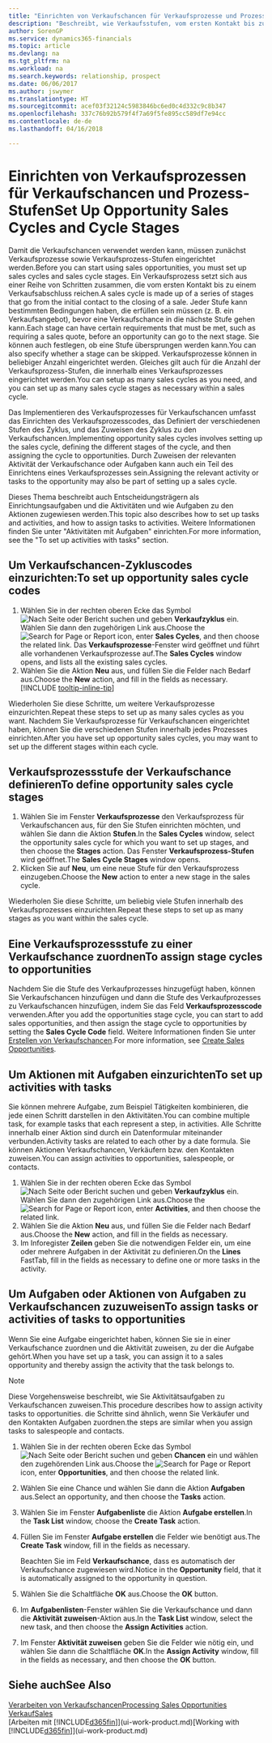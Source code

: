 ```yaml
---
title: "Einrichten von Verkaufschancen für Verkaufsprozesse und Prozess-Stufen| Microsoft Docs"
description: "Beschreibt, wie Verkaufsstufen, vom ersten Kontakt bis zum Schließen definiert, einen Verkaufsprozess erstellt und diesen zu Verkaufschancen in Finance and Operations, Business edition zuweist."
author: SorenGP
ms.service: dynamics365-financials
ms.topic: article
ms.devlang: na
ms.tgt_pltfrm: na
ms.workload: na
ms.search.keywords: relationship, prospect
ms.date: 06/06/2017
ms.author: jswymer
ms.translationtype: HT
ms.sourcegitcommit: acef03f32124c5983846bc6ed0c4d332c9c8b347
ms.openlocfilehash: 337c76b92b579f4f7a69f5fe895cc589df7e94cc
ms.contentlocale: de-de
ms.lasthandoff: 04/16/2018

---
```

# <a name="set-up-opportunity-sales-cycles-and-cycle-stages"></a><span data-ttu-id="ab67b-103">Einrichten von Verkaufsprozessen für Verkaufschancen und Prozess-Stufen</span><span class="sxs-lookup"><span data-stu-id="ab67b-103">Set Up Opportunity Sales Cycles and Cycle Stages</span></span>
<span data-ttu-id="ab67b-104">Damit die Verkaufschancen verwendet werden kann, müssen zunächst Verkaufsprozesse sowie Verkaufsprozess-Stufen eingerichtet werden.</span><span class="sxs-lookup"><span data-stu-id="ab67b-104">Before you can start using sales opportunities, you must set up sales cycles and sales cycle stages.</span></span> <span data-ttu-id="ab67b-105">Ein Verkaufsprozess setzt sich aus einer Reihe von Schritten zusammen, die vom ersten Kontakt bis zu einem Verkaufsabschluss reichen.</span><span class="sxs-lookup"><span data-stu-id="ab67b-105">A sales cycle is made up of a series of stages that go from the initial contact to the closing of a sale.</span></span> <span data-ttu-id="ab67b-106">Jeder Stufe kann bestimmten Bedingungen haben, die erfüllen sein müssen (z. B. ein Verkaufsangebot), bevor eine Verkaufschance in die nächste Stufe gehen kann.</span><span class="sxs-lookup"><span data-stu-id="ab67b-106">Each stage can have certain requirements that must be met, such as requiring a sales quote, before an opportunity can go to the next stage.</span></span> <span data-ttu-id="ab67b-107">Sie können auch festlegen, ob eine Stufe übersprungen werden kann.</span><span class="sxs-lookup"><span data-stu-id="ab67b-107">You can also specify whether a stage can be skipped.</span></span> <span data-ttu-id="ab67b-108">Verkaufsprozesse können in beliebiger Anzahl eingerichtet werden. Gleiches gilt auch für die Anzahl der Verkaufsprozess-Stufen, die innerhalb eines Verkaufsprozesses eingerichtet werden.</span><span class="sxs-lookup"><span data-stu-id="ab67b-108">You can setup as many sales cycles as you need, and you can set up as many sales cycle stages as necessary within a sales cycle.</span></span>

<span data-ttu-id="ab67b-109">Das Implementieren des Verkaufsprozesses für Verkaufschancen umfasst das Einrichten des Verkaufsprozesscodes, das Definiert der verschiedenen Stufen des Zyklus, und das Zuweisen des Zyklus zu den Verkaufschancen.</span><span class="sxs-lookup"><span data-stu-id="ab67b-109">Implementing opportunity sales cycles involves setting up the sales cycle, defining the different stages of the cycle, and then assigning the cycle to opportunities.</span></span> <span data-ttu-id="ab67b-110">Durch Zuweisen der relevanten Aktivität der Verkaufschance oder Aufgaben kann auch ein Teil des Einrichtens eines Verkaufsprozesses sein.</span><span class="sxs-lookup"><span data-stu-id="ab67b-110">Assigning the relevant activity or tasks to the opportunity may also be part of setting up a sales cycle.</span></span>

<span data-ttu-id="ab67b-111">Dieses Thema beschreibt auch Entscheidungsträgern als Einrichtungsaufgaben und die Aktivitäten und wie Aufgaben zu den Aktionen zugewiesen werden.</span><span class="sxs-lookup"><span data-stu-id="ab67b-111">This topic also describes how to set up tasks and activities, and how to assign tasks to activities.</span></span> <span data-ttu-id="ab67b-112">Weitere Informationen finden Sie unter "Aktivitäten mit Aufgaben" einrichten.</span><span class="sxs-lookup"><span data-stu-id="ab67b-112">For more information, see the "To set up activities with tasks" section.</span></span>

## <a name="to-set-up-opportunity-sales-cycle-codes"></a><span data-ttu-id="ab67b-113">Um Verkaufschancen-Zykluscodes einzurichten:</span><span class="sxs-lookup"><span data-stu-id="ab67b-113">To set up opportunity sales cycle codes</span></span>
1. <span data-ttu-id="ab67b-114">Wählen Sie in der rechten oberen Ecke das Symbol ![Nach Seite oder Bericht suchen](media/ui-search/search_small.png "Nach Seite oder Bericht suchen") und geben **Verkaufzyklus** ein. Wählen Sie dann den zugehörigen Link aus.</span><span class="sxs-lookup"><span data-stu-id="ab67b-114">Choose the ![Search for Page or Report](media/ui-search/search_small.png "Search for Page or Report icon") icon, enter **Sales Cycles**, and then choose the related link.</span></span> <span data-ttu-id="ab67b-115">Das **Verkaufsprozesse**-Fenster wird geöffnet und führt alle vorhandenen Verkaufsprozesse auf.</span><span class="sxs-lookup"><span data-stu-id="ab67b-115">The **Sales Cycles** window opens, and lists all the existing sales cycles.</span></span>
2. <span data-ttu-id="ab67b-116">Wählen Sie die Aktion **Neu** aus, und füllen Sie die Felder nach Bedarf aus.</span><span class="sxs-lookup"><span data-stu-id="ab67b-116">Choose the **New** action, and fill in the fields as necessary.</span></span> [!INCLUDE [tooltip-inline-tip](includes/tooltip-inline-tip_md.md)]

<span data-ttu-id="ab67b-117">Wiederholen Sie diese Schritte, um weitere Verkaufsprozesse einzurichten.</span><span class="sxs-lookup"><span data-stu-id="ab67b-117">Repeat these steps to set up as many sales cycles as you want.</span></span> <span data-ttu-id="ab67b-118">Nachdem Sie Verkaufsprozesse für Verkaufschancen eingerichtet haben, können Sie die verschiedenen Stufen innerhalb jedes Prozesses einrichten.</span><span class="sxs-lookup"><span data-stu-id="ab67b-118">After you have set up opportunity sales cycles, you may want to set up the different stages within each cycle.</span></span>

## <a name="to-define-opportunity-sales-cycle-stages"></a><span data-ttu-id="ab67b-119">Verkaufsprozessstufe der Verkaufschance definieren</span><span class="sxs-lookup"><span data-stu-id="ab67b-119">To define opportunity sales cycle stages</span></span>
1. <span data-ttu-id="ab67b-120">Wählen Sie im Fenster **Verkaufsprozesse** den Verkaufsprozess für Verkaufschancen aus, für den Sie Stufen einrichten möchten, und wählen Sie dann die Aktion **Stufen**.</span><span class="sxs-lookup"><span data-stu-id="ab67b-120">In the **Sales Cycles** window, select the opportunity sales cycle for which you want to set up stages, and then choose the **Stages** action.</span></span> <span data-ttu-id="ab67b-121">Das Fenster **Verkaufsprozess-Stufen** wird geöffnet.</span><span class="sxs-lookup"><span data-stu-id="ab67b-121">The **Sales Cycle Stages** window opens.</span></span>
2. <span data-ttu-id="ab67b-122">Klicken Sie auf **Neu**, um eine neue Stufe für den Verkaufsprozess einzugeben.</span><span class="sxs-lookup"><span data-stu-id="ab67b-122">Choose the **New** action to enter a new stage in the sales cycle.</span></span>

<span data-ttu-id="ab67b-123">Wiederholen Sie diese Schritte, um beliebig viele Stufen innerhalb des Verkaufsprozesses einzurichten.</span><span class="sxs-lookup"><span data-stu-id="ab67b-123">Repeat these steps to set up as many stages as you want within the sales cycle.</span></span>

## <a name="to-assign-stage-cycles-to-opportunities"></a><span data-ttu-id="ab67b-124">Eine Verkaufsprozessstufe zu einer Verkaufschance zuordnen</span><span class="sxs-lookup"><span data-stu-id="ab67b-124">To assign stage cycles to opportunities</span></span>
<span data-ttu-id="ab67b-125">Nachdem Sie die Stufe des Verkaufprozesses hinzugefügt haben, können Sie Verkaufschancen hinzufügen und dann die Stufe des Verkaufprozesses zu Verkaufschancen hinzufügen, indem Sie das Feld **Verkaufsprozesscode** verwenden.</span><span class="sxs-lookup"><span data-stu-id="ab67b-125">After you add the opportunities stage cycle, you can start to add sales opportunities, and then assign the stage cycle to opportunities by setting the **Sales Cycle Code** field.</span></span> <span data-ttu-id="ab67b-126">Weitere Informationen finden Sie unter [Erstellen von Verkaufschancen](marketing-how-create-opportunities.md).</span><span class="sxs-lookup"><span data-stu-id="ab67b-126">For more information, see [Create Sales Opportunities](marketing-how-create-opportunities.md).</span></span>

## <a name="to-set-up-activities-with-tasks"></a><span data-ttu-id="ab67b-127">Um Aktionen mit Aufgaben einzurichten</span><span class="sxs-lookup"><span data-stu-id="ab67b-127">To set up activities with tasks</span></span>
<span data-ttu-id="ab67b-128">Sie können mehrere Aufgabe, zum Beispiel Tätigkeiten kombinieren, die jede einen Schritt darstellen in den Aktivitäten.</span><span class="sxs-lookup"><span data-stu-id="ab67b-128">You can combine multiple task, for example tasks that each represent a step, in activities.</span></span> <span data-ttu-id="ab67b-129">Alle Schritte innerhalb einer Aktion sind durch ein Datenformular miteinander verbunden.</span><span class="sxs-lookup"><span data-stu-id="ab67b-129">Activity tasks are related to each other by a date formula.</span></span> <span data-ttu-id="ab67b-130">Sie können Aktionen Verkaufschancen, Verkäufern bzw. den Kontakten zuweisen.</span><span class="sxs-lookup"><span data-stu-id="ab67b-130">You can assign activities to opportunities, salespeople, or contacts.</span></span>

1. <span data-ttu-id="ab67b-131">Wählen Sie in der rechten oberen Ecke das Symbol ![Nach Seite oder Bericht suchen](media/ui-search/search_small.png "Nach Seite oder Bericht suchen") und geben **Verkaufzyklus** ein. Wählen Sie dann den zugehörigen Link aus.</span><span class="sxs-lookup"><span data-stu-id="ab67b-131">Choose the ![Search for Page or Report](media/ui-search/search_small.png "Search for Page or Report icon") icon, enter **Activities**, and then choose the related link.</span></span>
2. <span data-ttu-id="ab67b-132">Wählen Sie die Aktion **Neu** aus, und füllen Sie die Felder nach Bedarf aus.</span><span class="sxs-lookup"><span data-stu-id="ab67b-132">Choose the **New** action, and fill in the fields as necessary.</span></span>
3. <span data-ttu-id="ab67b-133">Im Inforegister **Zeilen** geben Sie die notwendigen Felder ein, um eine oder mehrere Aufgaben in der Aktivität zu definieren.</span><span class="sxs-lookup"><span data-stu-id="ab67b-133">On the **Lines** FastTab, fill in the fields as necessary to define one or more tasks in the activity.</span></span>

## <a name="to-assign-tasks-or-activities-of-tasks-to-opportunities"></a><span data-ttu-id="ab67b-134">Um Aufgaben oder Aktionen von Aufgaben zu Verkaufschancen zuzuweisen</span><span class="sxs-lookup"><span data-stu-id="ab67b-134">To assign tasks or activities of tasks to opportunities</span></span>
<span data-ttu-id="ab67b-135">Wenn Sie eine Aufgabe eingerichtet haben, können Sie sie in einer Verkaufschance zuordnen und die Aktivität zuweisen, zu der die Aufgabe gehört.</span><span class="sxs-lookup"><span data-stu-id="ab67b-135">When you have set up a task, you can assign it to a sales opportunity and thereby assign the activity that the task belongs to.</span></span>

> [!NOTE]  
>   <span data-ttu-id="ab67b-136">Diese Vorgehensweise beschreibt, wie Sie Aktivitätsaufgaben zu Verkaufschancen zuweisen.</span><span class="sxs-lookup"><span data-stu-id="ab67b-136">This procedure describes how to assign activity tasks to opportunities.</span></span> <span data-ttu-id="ab67b-137">die Schritte sind ähnlich, wenn Sie Verkäufer und den Kontakten Aufgaben zuordnen.</span><span class="sxs-lookup"><span data-stu-id="ab67b-137">the steps are similar when you assign tasks to salespeople and contacts.</span></span>

1. <span data-ttu-id="ab67b-138">Wählen Sie in der rechten oberen Ecke das Symbol ![Nach Seite oder Bericht suchen](media/ui-search/search_small.png "Nach Seite oder Bericht suchen") und geben **Chancen** ein und wählen den zugehörenden Link aus.</span><span class="sxs-lookup"><span data-stu-id="ab67b-138">Choose the ![Search for Page or Report](media/ui-search/search_small.png "Search for Page or Report icon") icon, enter **Opportunities**, and then choose the related link.</span></span>
2. <span data-ttu-id="ab67b-139">Wählen Sie eine Chance und wählen Sie dann die Aktion **Aufgaben** aus.</span><span class="sxs-lookup"><span data-stu-id="ab67b-139">Select an opportunity, and then choose the **Tasks** action.</span></span>
3. <span data-ttu-id="ab67b-140">Wählen Sie im Fenster **Aufgabenliste** die Aktion **Aufgabe erstellen**.</span><span class="sxs-lookup"><span data-stu-id="ab67b-140">In the **Task List** window, choose the **Create Task** action.</span></span>
4.  <span data-ttu-id="ab67b-141">Füllen Sie im Fenster **Aufgabe erstellen** die Felder wie benötigt aus.</span><span class="sxs-lookup"><span data-stu-id="ab67b-141">The **Create Task** window, fill in the fields as necessary.</span></span>

    <span data-ttu-id="ab67b-142">Beachten Sie im Feld **Verkaufschance**, dass es automatisch der Verkaufschance zugewiesen wird.</span><span class="sxs-lookup"><span data-stu-id="ab67b-142">Notice in the **Opportunity** field, that it is automatically assigned to the opportunity in question.</span></span>
5. <span data-ttu-id="ab67b-143">Wählen Sie die Schaltfläche **OK** aus.</span><span class="sxs-lookup"><span data-stu-id="ab67b-143">Choose the **OK** button.</span></span>
6. <span data-ttu-id="ab67b-144">Im **Aufgabenlisten**-Fenster wählen Sie die Verkaufschance und dann die **Aktivität zuweisen**-Aktion aus.</span><span class="sxs-lookup"><span data-stu-id="ab67b-144">In the **Task List** window, select the new task, and then choose the **Assign Activities** action.</span></span>
7. <span data-ttu-id="ab67b-145">Im Fenster **Aktivität zuweisen** geben Sie die Felder wie nötig ein, und wählen Sie dann die Schaltfläche **OK**.</span><span class="sxs-lookup"><span data-stu-id="ab67b-145">In the **Assign Activity** window, fill in the fields as necessary, and then choose the **OK** button.</span></span>

## <a name="see-also"></a><span data-ttu-id="ab67b-146">Siehe auch</span><span class="sxs-lookup"><span data-stu-id="ab67b-146">See Also</span></span>
[<span data-ttu-id="ab67b-147">Verarbeiten von Verkaufschancen</span><span class="sxs-lookup"><span data-stu-id="ab67b-147">Processing Sales Opportunities</span></span>](marketing-processing-sales-opportunities.md)  
[<span data-ttu-id="ab67b-148">Verkauf</span><span class="sxs-lookup"><span data-stu-id="ab67b-148">Sales</span></span>](sales-manage-sales.md)  
<span data-ttu-id="ab67b-149">[Arbeiten mit [!INCLUDE[d365fin](includes/d365fin_md.md)]](ui-work-product.md)</span><span class="sxs-lookup"><span data-stu-id="ab67b-149">[Working with [!INCLUDE[d365fin](includes/d365fin_md.md)]](ui-work-product.md)</span></span>

